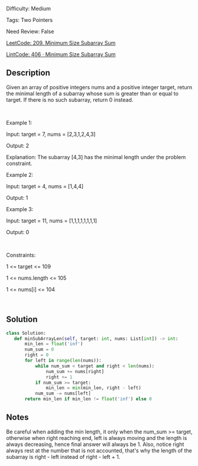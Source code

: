 Difficulty: Medium

Tags: Two Pointers

Need Review: False

[LeetCode: 209. Minimum Size Subarray Sum](https://leetcode.com/problems/minimum-size-subarray-sum/)

[LintCode: 406 · Minimum Size Subarray Sum](https://lintcode.com/problem/406 )

## Description 

Given an array of positive integers nums and a positive integer target, return the minimal length of a subarray whose sum is greater than or equal to target. If there is no such subarray, return 0 instead.

 

Example 1:



Input: target = 7, nums = [2,3,1,2,4,3]

Output: 2

Explanation: The subarray [4,3] has the minimal length under the problem constraint.



Example 2:



Input: target = 4, nums = [1,4,4]

Output: 1



Example 3:



Input: target = 11, nums = [1,1,1,1,1,1,1,1]

Output: 0



 

Constraints:



1 <= target <= 109

1 <= nums.length <= 105

1 <= nums[i] <= 104



 

## Solution 
 ```python 
class Solution:
    def minSubArrayLen(self, target: int, nums: List[int]) -> int:
        min_len = float('inf')
        num_sum = 0
        right = 0
        for left in range(len(nums)):
            while num_sum < target and right < len(nums):
                num_sum += nums[right]
                right += 1
            if num_sum >= target:
                min_len = min(min_len, right - left)
            num_sum -= nums[left]
        return min_len if min_len != float('inf') else 0
 ``` 
## Notes
Be careful when adding the min length, it only when the num_sum >= target, otherwise when right reaching end, left is always moving and the length is always decreasing, hence final answer will always be 1.
Also, notice right always rest at the number that is not accounted, that's why the length of the subarray is right - left instead of right - left + 1.